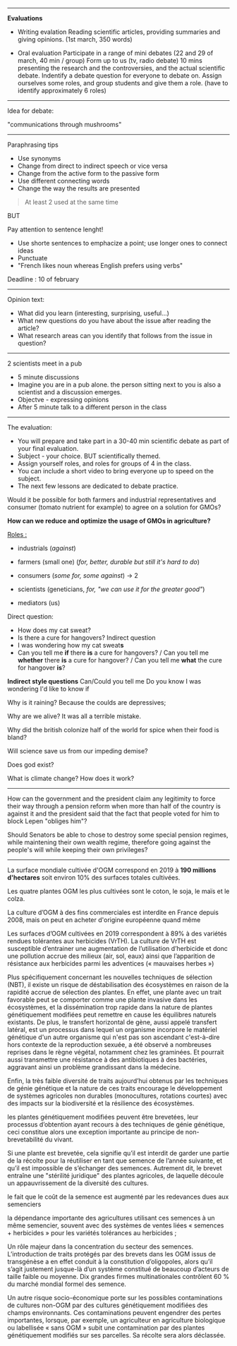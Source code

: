 
___
**Evaluations**

- Writing evalation
Reading scientific articles, providing summaries and giving opinions. (1st march, 350 words)

- Oral evaluation
Participate in a range of mini debates (22 and 29 of march, 40 min / group)
Form up to us (tv, radio debate)
10 mins presenting the research and the controversies, and the actual scientific debate.
Indentify a debate question for everyone to debate on.
Assign ourselves some roles, and group students and give them a role.
(have to identify approximately 6 roles)

___

Idea for debate:

"communications through mushrooms"


___
 Paraphrasing tips
 - Use synonyms
 - Change from direct to indirect speech or vice versa
 - Change from the active form to the passive form
 - Use different connecting words
 - Change the way the results are presented
 > At least 2 used at the same time
 
 BUT

Pay attention to sentence lenght!
- Use shorte sentences to emphacize a point; use longer ones to connect ideas
- Punctuate
- "French likes noun whereas English prefers using verbs"


Deadline : 10 of february


____

Opinion text:
- What did you learn (interesting, surprising, useful...)
- What new questions do you have about the issue after reading the article?
- What research areas can you identify that follows from the issue in question?
____

2 scientists meet in a pub
- 5 minute discussions
- Imagine you are in a pub alone. the person sitting next to you is also a scientist and a discussion emerges.
- Objectve - expressing opinions
- After 5 minute talk to a different person in the class
-----

The evaluation:
- You will prepare and take part in a 30-40 min scientific debate as part of your final evaluation.
- Subject - your choice. BUT scientifically themed.
- Assign yourself roles, and roles for groups of 4 in the class.
- You can include a short video to bring everyone up to speed on the subject.
- The next few lessons are dedicated to debate practice.

Would it be possible for both farmers and industrial representatives and consumer (tomato nutrient for example) to agree on a solution for GMOs?

**How can we reduce and optimize the usage of GMOs in agriculture?**

<u>Roles :</u>
- industrials (*against*)
- farmers (small one) (*for, better, durable but still it's hard to do*)
- consumers (*some for, some against*) -> 2
- scientists (geneticians, *for, "we can use it for the greater good"*)

- mediators (us)



Direct question:
- How does my cat sweat?
- Is there a cure for hangovers?
Indirect question
- I was wondering how my cat sweat**s**
- Can you tell me **if** there **is** a cure for hangovers? / Can you tell me **whether** there **is** a cure for hangover? / Can you tell me **what** the cure for hangover **is**?

**Indirect style questions**
Can/Could you tell me
Do you know
I was wondering
I'd like to know if

Why is it raining?
Because the coulds are depressives;

Why are we alive?
It was all a terrible mistake.

Why did the british colonize half of the world for spice when their food is bland?

Will science save us from our impeding demise?

Does god exist?

What is climate change? How does it work?

____

How can the government and the president claim any legitimity to force their way through a pension reform when more than half of the country is against it and the president said that the fact that people voted for him to block Lepen "obliges him"?

Should Senators be able to chose to destroy some special pension regimes, while maintening their own wealth regime, therefore going against the people's will while keeping their own privileges?  
___


La surface mondiale cultivée d'OGM correspond en 2019 à **190 millions d'hectares** soit environ 10% des surfaces totales cultivées.

Les quatre plantes OGM les plus cultivées sont le coton, le soja, le maïs et le colza.

La culture d’OGM à des fins commerciales est interdite en France depuis 2008, mais on peut en acheter d'origine européenne quand même

Les surfaces d’OGM cultivées en 2019 correspondent à 89% à des variétés rendues tolérantes aux herbicides (VrTH). La culture de VrTH est susceptible d’entrainer une augmentation de l’utilisation d’herbicide et donc une pollution accrue des milieux (air, sol, eaux) ainsi que l’apparition de résistance aux herbicides parmi les adventices (« mauvaises herbes »)

Plus spécifiquement concernant les nouvelles techniques de sélection (NBT), il existe un risque de déstabilisation des écosystèmes en raison de la rapidité accrue de sélection des plantes. En effet, une plante avec un trait favorable peut se comporter comme une plante invasive dans les écosystèmes, et la dissémination trop rapide dans la nature de plantes génétiquement modifiées peut remettre en cause les équilibres naturels existants. De plus, le transfert horizontal de gène, aussi appelé transfert latéral, est un processus dans lequel un organisme incorpore le matériel génétique d'un autre organisme qui n'est pas son ascendant c'est-à-dire hors contexte de la reproduction sexuée, a été observé a nombreuses reprises dans le règne végétal, notamment chez les graminées. Et pourrait aussi transmettre une résistance à des antibiotiques à des bactéries, aggravant ainsi un problème grandissant dans la médecine.

Enfin, la très faible diversité de traits aujourd’hui obtenus par les techniques de génie génétique et la nature de ces traits encourage le développement de systèmes agricoles non durables (monocultures, rotations courtes) avec des impacts sur la biodiversité et la résilience des écosystèmes.

les plantes génétiquement modifiées peuvent être brevetées, leur processus d’obtention ayant recours à des techniques de génie génétique, ceci constitue alors une exception importante au principe de non-brevetabilité du vivant.

Si une plante est brevetée, cela signifie qu’il est interdit de garder une partie de la récolte pour la réutiliser en tant que semence de l’année suivante, et qu’il est impossible de s’échanger des semences. Autrement dit, le brevet entraîne une "stérilité juridique" des plantes agricoles, de laquelle découle un appauvrissement de la diversité des cultures.

le fait que le coût de la semence est augmenté par les redevances dues aux semenciers

la dépendance importante des agricultures utilisant ces semences à un même semencier, souvent avec des systèmes de ventes liées « semences + herbicides » pour les variétés tolérances au herbicides ;

Un rôle majeur dans la concentration du secteur des semences. L’introduction de traits protégés par des brevets dans les OGM issus de transgénèse a en effet conduit à la constitution d’oligopoles, alors qu’il s’agit justement jusque-là d’un système constitué de beaucoup d’acteurs de taille faible ou moyenne.
Dix grandes firmes multinationales contrôlent 60 % du marché mondial formel des semence.

Un autre risque socio-économique porte sur les possibles contaminations de cultures non-OGM par des cultures génétiquement modifiées des champs environnants. Ces contaminations peuvent engendrer des pertes importantes, lorsque, par exemple, un agriculteur en agriculture biologique ou labellisée « sans OGM » subit une contamination par des plantes génétiquement modifiés sur ses parcelles. Sa récolte sera alors déclassée.
